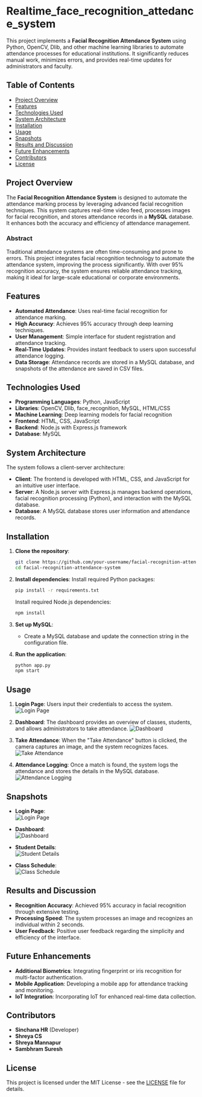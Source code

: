 # Realtime_face_recognition_attedance_system

This project implements a **Facial Recognition Attendance System** using Python, OpenCV, Dlib, and other machine learning libraries to automate attendance processes for educational institutions. It significantly reduces manual work, minimizes errors, and provides real-time updates for administrators and faculty.

## Table of Contents
- [Project Overview](#project-overview)
- [Features](#features)
- [Technologies Used](#technologies-used)
- [System Architecture](#system-architecture)
- [Installation](#installation)
- [Usage](#usage)
- [Snapshots](#snapshots)
- [Results and Discussion](#results-and-discussion)
- [Future Enhancements](#future-enhancements)
- [Contributors](#contributors)
- [License](#license)

## Project Overview
The **Facial Recognition Attendance System** is designed to automate the attendance marking process by leveraging advanced facial recognition techniques. This system captures real-time video feed, processes images for facial recognition, and stores attendance records in a **MySQL** database. It enhances both the accuracy and efficiency of attendance management.

### Abstract
Traditional attendance systems are often time-consuming and prone to errors. This project integrates facial recognition technology to automate the attendance system, improving the process significantly. With over 95% recognition accuracy, the system ensures reliable attendance tracking, making it ideal for large-scale educational or corporate environments.

## Features
- **Automated Attendance**: Uses real-time facial recognition for attendance marking.
- **High Accuracy**: Achieves 95% accuracy through deep learning techniques.
- **User Management**: Simple interface for student registration and attendance tracking.
- **Real-Time Updates**: Provides instant feedback to users upon successful attendance logging.
- **Data Storage**: Attendance records are stored in a MySQL database, and snapshots of the attendance are saved in CSV files.

## Technologies Used
- **Programming Languages**: Python, JavaScript
- **Libraries**: OpenCV, Dlib, face_recognition, MySQL, HTML/CSS
- **Machine Learning**: Deep learning models for facial recognition
- **Frontend**: HTML, CSS, JavaScript
- **Backend**: Node.js with Express.js framework
- **Database**: MySQL

## System Architecture
The system follows a client-server architecture:
- **Client**: The frontend is developed with HTML, CSS, and JavaScript for an intuitive user interface. 
- **Server**: A Node.js server with Express.js manages backend operations, facial recognition processing (Python), and interaction with the MySQL database.
- **Database**: A MySQL database stores user information and attendance records.

## Installation

1. **Clone the repository**:
    ```bash
    git clone https://github.com/your-username/facial-recognition-attendance-system.git
    cd facial-recognition-attendance-system
    ```

2. **Install dependencies**:
    Install required Python packages:
    ```bash
    pip install -r requirements.txt
    ```
    Install required Node.js dependencies:
    ```bash
    npm install
    ```

3. **Set up MySQL**:
   - Create a MySQL database and update the connection string in the configuration file.

4. **Run the application**:
    ```bash
    python app.py
    npm start
    ```

## Usage
1. **Login Page**: Users input their credentials to access the system.
    ![Login Page](images/login.png)
   
2. **Dashboard**: The dashboard provides an overview of classes, students, and allows administrators to take attendance.
    ![Dashboard](images/dashboard.png)
   
3. **Take Attendance**: When the "Take Attendance" button is clicked, the camera captures an image, and the system recognizes faces.
    ![Take Attendance](images/attendance.png)

4. **Attendance Logging**: Once a match is found, the system logs the attendance and stores the details in the MySQL database.
    ![Attendance Logging](images/attendance_log.png)

## Snapshots
- **Login Page**:  
  ![Login Page](images/login.png)
  
- **Dashboard**:  
  ![Dashboard](images/dashboard.png)
  
- **Student Details**:  
  ![Student Details](images/student_details.png)
  
- **Class Schedule**:  
  ![Class Schedule](images/class_schedule.png)

## Results and Discussion
- **Recognition Accuracy**: Achieved 95% accuracy in facial recognition through extensive testing.
- **Processing Speed**: The system processes an image and recognizes an individual within 2 seconds.
- **User Feedback**: Positive user feedback regarding the simplicity and efficiency of the interface.

## Future Enhancements
- **Additional Biometrics**: Integrating fingerprint or iris recognition for multi-factor authentication.
- **Mobile Application**: Developing a mobile app for attendance tracking and monitoring.
- **IoT Integration**: Incorporating IoT for enhanced real-time data collection.

## Contributors
- **Sinchana HR** (Developer)
- **Shreya CS**
- **Shreya Mannapur**
- **Sambhram Suresh**

## License
This project is licensed under the MIT License - see the [LICENSE](LICENSE) file for details.
